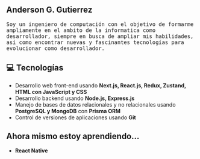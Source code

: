 <h2> Anderson G. Gutierrez</h2>

<samp>Soy un ingeniero de computación con el objetivo de formarme ampliamente en el ambito de la informatica como desarrollador, siempre en busca de ampliar mis habilidades, así como encontrar nuevas y fascinantes tecnologías para evolucionar como desarrollador.</samp>

## 💻 Tecnologías

- Desarrollo web front-end usando **Next.js, React.js, Redux, Zustand, HTML con JavaScript y CSS**
- Desarrollo backend usando **Node.js, Express.js**
- Manejo de bases de datos relacionales y no relacionales usando **PostgreSQL y MongoDB** con **Prisma ORM**
- Control de versiones de aplicaciones usando **Git**

## Ahora mismo estoy aprendiendo...

- **React Native**
